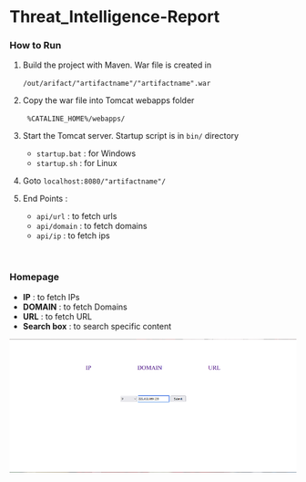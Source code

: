 # Threat_Intelligence-Report

### How to Run

1. Build the project with Maven. War file is created in 
    <p> <code>/out/arifact/"artifactname"/"artifactname".war</code> </p>
   
2. Copy the war file into Tomcat webapps folder
   <p><code> %CATALINE_HOME%/webapps/ </code></p>
   
3. Start the Tomcat server. Startup script is in `bin/` directory
    - `startup.bat` : for Windows
    - `startup.sh`  : for Linux
      
    
4. Goto `localhost:8080/"artifactname"/`
   

5. End Points : 
    - `api/url`  : to fetch urls
    - `api/domain`  : to fetch domains
    - `api/ip`  : to fetch ips

<br/>

### Homepage

- **IP** : to fetch IPs
- **DOMAIN** : to fetch Domains
- **URL** : to fetch URL
- **Search box** : to search specific content

<img src="homepage.png" alt="homepage.png" />

